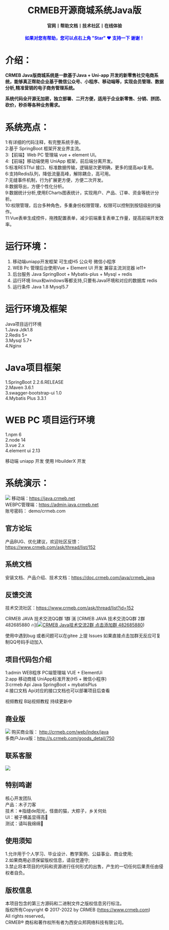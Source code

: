  

# **<bloder><center>CRMEB开源商城系统Java版</center></bloder>**

#### <center>官网丨帮助文档丨技术社区丨在线体验</center>
#### <center><font color=blue>如果对您有帮助，您可以点右上角 "Star" ❤️ 支持一下 谢谢！</font></center>

# **介绍：**
**CRMEB Java版商城系统是一款基于Java + Uni-app 开发的新零售社交电商系统，能够真正帮助企业基于微信公众号、小程序、移动端等，实现会员管理、数据分析,精准营销的电子商务管理系统。**

**系统代码全开源无加密，独立部署、二开方便，适用于企业新零售、分销、拼团、砍价，秒杀等各种业务需求。**

# **系统亮点：**
1:有详细的代码注释，有完整系统手册。<br>
2:基于 SpringBoot 框架开发业界主流。<br>
3:【前端】Web PC 管理端 vue + element UI。 <br>
4:【前端】移动端使用 UniApp 框架，前后端分离开发。<br>
5:标准RESTful 接口、标准数据传输，逻辑层次更明确，更多的提高api复用。<br>
6:支持Redis队列，降低流量高峰，解除耦合，高可用。<br>
7:无缝事件机制，行为扩展更方便，方便二次开发。<br>
8:数据导出，方便个性化分析。<br>
9:数据统计分析,使用ECharts图表统计，实现用户、产品、订单、资金等统计分析。<br>
10:权限管理，后台多种角色，多重身份权限管理，权限可以控制到按钮级别的操作。<br>
11:Vue表单生成控件，拖拽配置表单，减少前端重复表单工作量，提高前端开发效率。<br>


# **运行环境：**
1.	移动端uniapp开发框架 可生成H5 公众号 微信小程序
2.	WEB Pc 管理后台使用Vue + Element UI 开发 兼容主流浏览器 ie11+
3.	后台服务 Java SpringBoot + Mybatis-plus + Mysql + redis
4.	运行环境 linux和windows等都支持,只要有Java环境和对应的数据库 redis
5.	运行条件 Java 1.8 Mysql5.7

# **运行环境及框架**
Java项目运行环境<br>
1.Java Jdk1.8<br>
2.Redis 5+<br>
3.Mysql 5.7+<br>
4.Nginx<br>

# **Java项目框架**
1.SpringBoot 2.2.6.RELEASE<br>
2.Maven 3.6.1<br>
3.swagger-bootstrap-ui 1.0<br>
4.Mybatis Plus 3.3.1<br>

# **WEB PC 项目运行环境**
1.npm 6<br>
2.node 14<br>
3.vue 2.x<br>
4.element ui 2.13<br>

移动端 uniapp 开发 使用 HbuilderX 开发

# **系统演示：**
![](../CRMEBJava/crmeb/crmebimage/crmebimage/demoimage/c1.jpg)
移动端：https://java.crmeb.net<br>
WEBPC管理端：https://admin.java.crmeb.net<br>
账号密码： demo/crmeb.com<br>

## **官方论坛**
产品BUG、优化建议，欢迎社区反馈：https://www.crmeb.com/ask/thread/list/152

## **系统文档**
安装文档、产品介绍、技术文档：https://doc.crmeb.com/java/crmeb_java

## **反馈交流**
技术交流社区：https://www.crmeb.com/ask/thread/list?id=152

CRMEB JAVA 技术交流QQ群 1群 🈵️
[CRMEB JAVA 技术交流QQ群 2群 482685880 🔥](<a target="_blank" href="https://qm.qq.com/cgi-bin/qm/qr?k=Ss382XU1MITXy9B-qx15GC3G7WVaImIG&jump_from=webapi"><img border="0" src="//pub.idqqimg.com/wpa/images/group.png" alt="CRMEB Java技术交流2群" title="CRMEB Java技术交流2群"> 点击添加群 482685880</a>)

使用中遇到bug 或者问题可以在gitee 上提 Issues
如果直接点击加群无反应可复制QQ号码手动加入
<!-- 移动端预览

功能图预览 -->

<!-- WEB PC管理端预览 -->
## **项目代码包介绍**
1:admin     WEB程序         PC端管理端 VUE + ElementUi<br>
2:app       移动商城         UniApp标准开发(H5 + 微信小程序)<br>
3:crmeb     Api            Java SpringBoot + mybatisPlus<br>
4:接口文档   Api对应的接口文档也可以部署项目后查看<br>

视频教程 B站视频教程 持续更新中

## **商业版**
![](../CRMEBJava/crmeb/crmebimage/crmebimage/demoimage/c2.jpg)
购买商业版： http://crmeb.com/web/index/java<br>
多商户Java版：http://s.crmeb.com/goods_detail/750<br>

## **联系客服**
![](../CRMEBJava/crmeb/crmebimage/crmebimage/demoimage/kefu.jpg)

## 特别鸣谢
核心开发团队<br>
产品：木子刀客<br>
技术：❄指缝de阳光，怪兽的猫，大粽子，乡关何处<br>
UI：被子横盖显得高🐰<br>
测试：请叫我绵绵🐏<br>

## 使用须知
1.允许用于个人学习、毕业设计、教学案例、公益事业、商业使用;<br>
2.如果商用必须保留版权信息，请自觉遵守;<br>
3.禁止将本项目的代码和资源进行任何形式的出售，产生的一切任何后果责任由侵权者自负。<br>

## 版权信息
本项目包含的第三方源码和二进制文件之版权信息另行标注。<br>
版权所有Copyright © 2017-2022 by CRMEB (https://www.crmeb.com)<br>
All rights reserved。<br>
CRMEB® 商标和著作权所有者为西安众邦网络科技有限公司。<br>
